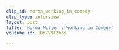 ```yaml
---
clip_id: norma_working_in_comedy
clip_type: interview
layout: post
title: 'Norma Miller : Working in Comedy'
youtube_id: 1OK7V9F2hos

---
```


